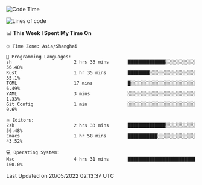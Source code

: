 <!--START_SECTION:waka-->
![Code Time](http://img.shields.io/badge/Code%20Time-711%20hrs%2023%20mins-blue)

![Lines of code](https://img.shields.io/badge/From%20Hello%20World%20I%27ve%20Written-22%20Thousand%20lines%20of%20code-blue)

📊 **This Week I Spent My Time On** 

```text
⌚︎ Time Zone: Asia/Shanghai

💬 Programming Languages: 
sh                       2 hrs 33 mins       ██████████████░░░░░░░░░░░   56.48% 
Rust                     1 hr 35 mins        ████████░░░░░░░░░░░░░░░░░   35.1% 
TOML                     17 mins             █░░░░░░░░░░░░░░░░░░░░░░░░   6.49% 
YAML                     3 mins              ░░░░░░░░░░░░░░░░░░░░░░░░░   1.33% 
Git Config               1 min               ░░░░░░░░░░░░░░░░░░░░░░░░░   0.6%

🔥 Editors: 
Zsh                      2 hrs 33 mins       ██████████████░░░░░░░░░░░   56.48% 
Emacs                    1 hr 58 mins        ███████████░░░░░░░░░░░░░░   43.52%

💻 Operating System: 
Mac                      4 hrs 31 mins       █████████████████████████   100.0%

```


 Last Updated on 20/05/2022 02:13:37 UTC
<!--END_SECTION:waka-->
